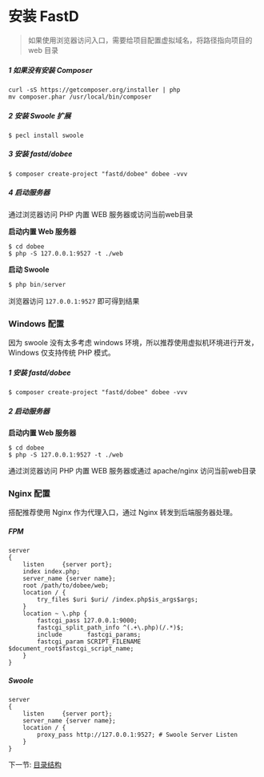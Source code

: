 # 安装 FastD 

> 如果使用浏览器访问入口，需要给项目配置虚拟域名，将路径指向项目的 web 目录

##### 1 如果没有安装 Composer 

```
curl -sS https://getcomposer.org/installer | php
mv composer.phar /usr/local/bin/composer
```

##### 2 安装 Swoole 扩展

```
$ pecl install swoole
```

##### 3 安装 fastd/dobee

```
$ composer create-project "fastd/dobee" dobee -vvv 
```

##### 4 启动服务器

通过浏览器访问 PHP 内置 WEB 服务器或访问当前web目录

**启动内置 Web 服务器**

```shell
$ cd dobee
$ php -S 127.0.0.1:9527 -t ./web 
```

**启动 Swoole**

```php
$ php bin/server 
```

浏览器访问 `127.0.0.1:9527` 即可得到结果

### Windows 配置

因为 swoole 没有太多考虑 windows 环境，所以推荐使用虚拟机环境进行开发，Windows 仅支持传统 PHP 模式。

##### 1 安装 fastd/dobee
 
```
$ composer create-project "fastd/dobee" dobee -vvv 
```

##### 2 启动服务器

**启动内置 Web 服务器**

```shell
$ cd dobee
$ php -S 127.0.0.1:9527 -t ./web 
```

通过浏览器访问 PHP 内置 WEB 服务器或通过 apache/nginx 访问当前web目录

### Nginx 配置

搭配推荐使用 Nginx 作为代理入口，通过 Nginx 转发到后端服务器处理。

##### FPM

```
server
{
    listen     {server port};
    index index.php;
    server_name {server name};
    root /path/to/dobee/web;
    location / {
        try_files $uri $uri/ /index.php$is_args$args;
    }
    location ~ \.php {
        fastcgi_pass 127.0.0.1:9000;
        fastcgi_split_path_info ^(.+\.php)(/.*)$;
        include       fastcgi_params;
        fastcgi_param SCRIPT_FILENAME $document_root$fastcgi_script_name;
    }
}
```

##### Swoole

```
server 
{
    listen     {server port};
    server_name {server name};
    location / {
        proxy_pass http://127.0.0.1:9527; # Swoole Server Listen
    }
}
```

下一节: [目录结构](zh-cn/3.0/1-3-directory-structure.md)
